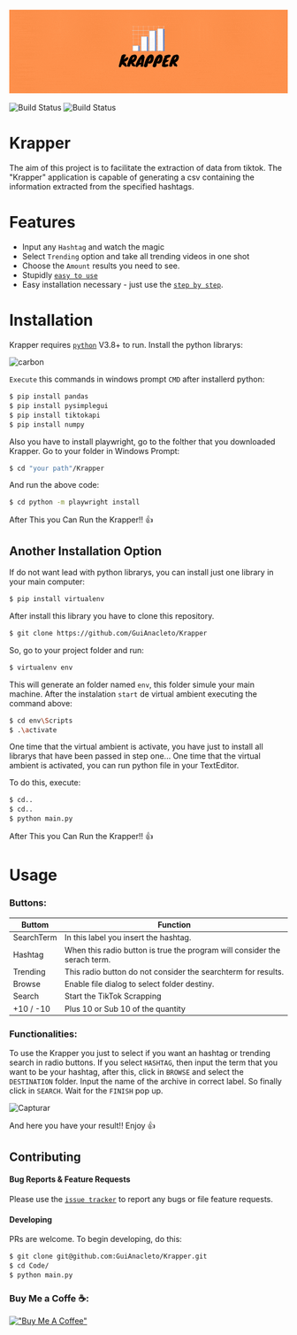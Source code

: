 ![Krapper](https://raw.githubusercontent.com/GuiAnacleto/Krapper/main/README/Capa.gif?token=GHSAT0AAAAAABQWZOYTYFWUDFQZ7NV4GYG4YPHG3DA)

![Build Status](https://img.shields.io/github/downloads/GuiAnacleto/Krapper/total) ![Build Status](https://img.shields.io/github/v/release/GuiAnacleto/Krapper)

# Krapper

The aim of this project is to facilitate the extraction of data from tiktok. The "Krapper" application is capable of generating a csv containing the information extracted from the specified hashtags.

# Features

- Input any `Hashtag` and watch the magic
- Select `Trending` option and take all trending videos in one shot
- Choose the `Amount` results you need to see.
- Stupidly [`easy to use`](https://github.com/GuiAnacleto/Krapper#usage)
- Easy installation necessary - just use the [`step by step`](https://github.com/GuiAnacleto/Krapper#installation).

# Installation

Krapper requires [`python`](https://www.pytho.org/downloads/) V3.8+ to run.
Install the python librarys:

![carbon](https://user-images.githubusercontent.com/30503293/109400754-3e410280-7929-11eb-8ce4-0a48fccfb00c.png)

`Execute` this commands in windows prompt `CMD` after installerd python:

```bash
$ pip install pandas
$ pip install pysimplegui
$ pip install tiktokapi
$ pip install numpy
```

Also you have to install playwright, go to the folther that you downloaded Krapper.
Go to your folder in Windows Prompt:

```bash
$ cd "your path"/Krapper
```

And run the above code:

```bash
$ cd python -m playwright install
```

After This you Can Run the Krapper!! 👍

## Another Installation Option

If do not want lead with python librarys, you can install just one library in your main computer:

```bash
$ pip install virtualenv
```

After install this library you have to clone this repository.

```bash
$ git clone https://github.com/GuiAnacleto/Krapper
```

So, go to your project folder and run:

```bash
$ virtualenv env
```

This will generate an folder named `env`, this folder simule your main machine. After the instalation `start` de virtual ambient executing the command above:

```bash
$ cd env\Scripts
$ .\activate
```

One time that the virtual ambient is activate, you have just to install all librarys that have been passed in step one...
One time that the virtual ambient is activated, you can run python file in your TextEditor.

To do this, execute:

```bash
$ cd..
$ cd..
$ python main.py
```

After This you Can Run the Krapper!! 👍

# Usage

### Buttons:

| Buttom     | Function                                                                  |
| ---------- | ------------------------------------------------------------------------- |
| SearchTerm | In this label you insert the hashtag.                                     |
| Hashtag    | When this radio button is true the program will consider the serach term. |
| Trending   | This radio button do not consider the searchterm for results.             |
| Browse     | Enable file dialog to select folder destiny.                              |
| Search     | Start the TikTok Scrapping                                                |
| +10 / -10  | Plus 10 or Sub 10 of the quantity                                         |

### Functionalities:

To use the Krapper you just to select if you want an hashtag or trending search in radio buttons. If you select `HASHTAG`, then input the term that you want to be your hashtag, after this, click in `BROWSE` and select the `DESTINATION` folder. Input the name of the archive in correct label. So finally click in `SEARCH`. Wait for the `FINISH` pop up.

![Capturar](https://user-images.githubusercontent.com/30503293/109402741-24a6b780-7937-11eb-8d4a-32af48f325ab.PNG)

And here you have your result!! Enjoy 👍

## Contributing

#### Bug Reports & Feature Requests

Please use the [`issue tracker`](https://github.com/GuiAnacleto/Krapper/issues) to report any bugs or file feature requests.

#### Developing

PRs are welcome. To begin developing, do this:

```bash
$ git clone git@github.com:GuiAnacleto/Krapper.git
$ cd Code/
$ python main.py
```

<h3 align="left">Buy Me a Coffe ☕:</h3>

[!["Buy Me A Coffee"](https://www.buymeacoffee.com/assets/img/custom_images/orange_img.png)](https://www.buymeacoffee.com/guianacleto)

